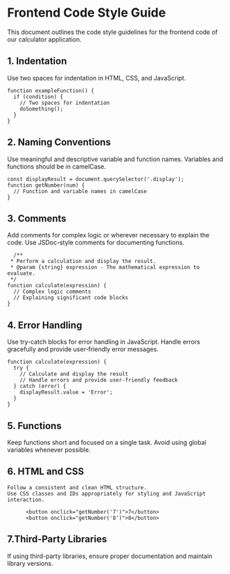 # Frontend Code Style Guide
This document outlines the code style guidelines for the frontend code of our calculator application.
## 1. Indentation
Use two spaces for indentation in HTML, CSS, and JavaScript.
```
function exampleFunction() {
  if (condition) {
    // Two spaces for indentation
    doSomething();
  }
}
```

## 2. Naming Conventions
Use meaningful and descriptive variable and function names.
Variables and functions should be in camelCase.

```
const displayResult = document.querySelector('.display');
function getNumber(num) {
  // Function and variable names in camelCase
}

  ```
## 3. Comments
Add comments for complex logic or wherever necessary to explain the code.
Use JSDoc-style comments for documenting functions.
```
  /**
 * Perform a calculation and display the result.
 * @param {string} expression - The mathematical expression to evaluate.
 */
function calculate(expression) {
  // Complex logic comments
  // Explaining significant code blocks
}

 ```

## 4. Error Handling
Use try-catch blocks for error handling in JavaScript.
Handle errors gracefully and provide user-friendly error messages.
```
function calculate(expression) {
  try {
    // Calculate and display the result
    // Handle errors and provide user-friendly feedback
  } catch (error) {
    displayResult.value = 'Error';
  }
}
```

## 5. Functions
 Keep functions short and focused on a single task.
  Avoid using global variables whenever possible.

## 6. HTML and CSS
    Follow a consistent and clean HTML structure.
    Use CSS classes and IDs appropriately for styling and JavaScript interaction.

```
      <button onclick="getNumber('7')">7</button>
      <button onclick="getNumber('8')">8</button>

```

## 7.Third-Party Libraries
If using third-party libraries, ensure proper documentation and maintain library versions.

      
